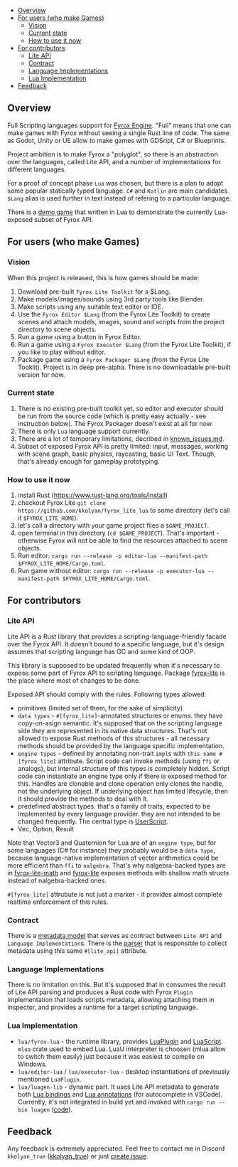 - [Overview](#overview)
- [For users (who make Games)](#for-users-who-make-games)
	- [Vision](#vision)
	- [Current state](#current-state)
	- [How to use it now](#how-to-use-it-now)
- [For contributors](#for-contributors)
	- [Lite API](#lite-api)
	- [Contract](#contract)
	- [Language Implementations](#language-implementations)
	- [Lua Implementation](#lua-implementation)
- [Feedback](#feedback)

## Overview
Full Scripting languages support for [Fyrox Engine](https://github.com/FyroxEngine/Fyrox). "Full" means that one can make games with Fyrox without seeing a single Rust line of code. The same as Godot, Unity or UE allow to make games with GDSript, C# or Blueprints.

Project ambition is to make Fyrox a "polyglot", so there is an abstraction over the languages, called Lite API, and a number of implementations for different languages. 

For a proof of concept phase `Lua` was chosen, but there is a plan to adopt some popular statically typed language. `C#` and `Kotlin` are main candidates. `$Lang` alias is used further in text instead of refering to a particular language.

There is a [demo game](lua/examples/guards) that written in Lua to demonstrate the currently Lua-exposed subset of Fyrox API.

## For users (who make Games)

### Vision
When this project is released, this is how games should be made:
1. Download pre-built `Fyrox Lite Toolkit` for a $Lang.
2. Make models/images/sounds using 3rd party tools like Blender.
3. Make scripts using any suitable text editor or IDE.
4. Use the `Fyrox Editor $Lang` (from the Fyrox Lite Toolkit) to create scenes and attach models, images, sound and scripts from the project directory to scene objects.
5. Run a game using a button in Fyrox Editor.
6. Run a game using a `Fyrox Executor $Lang` (from the Fyrox Lite Toolkit), if you like to play without editor.
7. Package game using a `Fyrox Packager $Lang` (from the Fyrox Lite Tooklit).
Project is in deep pre-alpha. There is no downloadable pre-built version for now.

### Current state
1. There is no existing pre-built toolkit yet, so editor and executor should be run from the source code (which is pretty easy actually - see instruction below). The Fyrox Packager doesn't exist at all for now.
2. There is only `Lua` language support currently.
3. There are a lot of temporary limitations, decribed in [known_issues.md](known_issues.md).
4. Subset of exposed Fyrox API is pretty limited: input, messages, working with scene graph, basic physics, raycasting, basic UI Text. Though, that's already enough for gameplay prototyping.

### How to use it now
1. install Rust (https://www.rust-lang.org/tools/install)
2. checkout Fyrox Lite `git clone https://github.com/kkolyan/fyrox_lite_lua` to some directory (let's call it `$FYROX_LITE_HOME`).
3. let's call a directory with your game project files a `$GAME_PROJECT`.
4. open terminal in this directory (`cd $GAME_PROJECT`). That's important - otherwise Fyrox will not be able to find the resources attached to scene objects.
3. Run editor: `cargo run --release -p editor-lua --manifest-path $FYROX_LITE_HOME/Cargo.toml`.
4. Run game without editor: `cargo run --release -p executor-lua --manifest-path $FYROX_LITE_HOME/Cargo.toml`.

## For contributors

### Lite API
Lite API is a Rust library that provides a scripting-language-friendly facade over the Fyrox API. It doesn't bound to a specific language, but it's design assumes that scripting language has GC and some kind of OOP.

This library is supposed to be updated frequently when it's necessary to expose some part of Fyrox API to scripting language. Package [fyrox-lite](fyrox-lite) is the place where most of changes to be done. 

Exposed API should comply with the rules. Following types allowed:
* primitives (limited set of them, for the sake of simplicity)
* `data types` - `#[fyrox_lite]`-annotated structures or enums. they have copy-on-asign semantic. It's supposed that on the scripting language side they are represented in its native data structures. That's not allowed to expose Rust methods of this structures - all necessary methods should be provided by the language specific implementation.
* `engine types` - defined by annotating non-trait `impl`s with `this same #[fyrox_lite]` attribute. Script code can invoke methods (using `ffi` or analogs), but internal structure of this types is completely hidden. Script code can instantiate an engine type only if there is exposed method for this. Handles are clonable and clone operation only clones the handle, not the underlying object. If underlying object has limited lifecycle, then it should provide the methods to deal with it.
* predefined abstract types. that's a family of traits, expected to be implemented by every language provider. they are not intended to be changed frequently. The central type is [UserScript](lua/fyrox-lua/src/user_script_impl.rs).
* Vec, Option, Result

Note that Vector3 and Quaternion for Lua are of an `engine type`, but for some languages (C# for instance) they probably would be a `data type`, because language-native implementation of vector arithmetics could be more efficient than `ffi` to `nalgebra`. That's why nalgebra-backed types are in [fyrox-lite-math](fyrox-lite-math) and [fyrox-lite](fyrox-lite) exposes methods with shallow math structs instead of nalgebra-backed ones.

`#[fyrox_lite]` attrubute is not just a marker - it provides almost complete realtime enforcement of this rules.

### Contract
There is a [metadata model](lite-model/src/lib.rs) that serves as contract between `Lite API` and `Language Implementation`s. There is the [parser](lite-parser) that is responsible to collect metadata using this same `#[lite_api]` attribute.

### Language Implementations
There is no limitation on this. But it's supposed that in consumes the result of Lite API parsing and produces a Rust code with Fyrox `Plugin` implementation that loads scripts metadata, allowing attaching them in inspector, and provides a runtime for a target scripting language.

### Lua Implementation
* `lua/fyrox-lua` - the runtime library, provides [LuaPlugin](lua/fyrox-lua/src/fyrox_plugin.rs) and [LuaScript](lua/fyrox-lua/src/fyrox_script.rs). `mlua` crate used to embed Lua. LuaU interpreter is choosen (mlua allow to switch them easily) just because it was easiest to compile on Windows.
* `lua/editor-lua` / `lua/executor-lua` - desktop instantiations of previously mentioned `LuaPlugin`.
* `lua/luagen-lib` - dynamic part. It uses Lite API metadata to generate both [Lua bindings](lua/fyrox-lua/src/generated) and [Lua annotations](lua/annotations/fyrox-lite.lua) (for autocomplete in VSCode). Currently, it's not integrated in build yet and invoked with `cargo run --bin luagen` ([code](tools/src/bin/luagen.rs)).

## Feedback
Any feedback is extremely appreciated.
Feel free to contact me in Discord `kkolyan_true` ([kkolyan_true](https://discord.com/users/333644000302989314)) or just [create issue](https://github.com/kkolyan/fyrox_lite_lua/issues/new).
